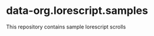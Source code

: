 data-org.lorescript.samples
========================

This repository contains sample lorescript scrolls


